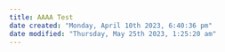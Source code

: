 ```yaml
---
title: AAAA Test
date created: "Monday, April 10th 2023, 6:40:36 pm"
date modified: "Thursday, May 25th 2023, 1:25:20 am"
---
```



